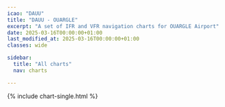 ```yaml
---
icao: "DAUU"
title: "DAUU - OUARGLE"
excerpt: "A set of IFR and VFR navigation charts for OUARGLE Airport"
date: 2025-03-16T00:00:00+01:00
last_modified_at: 2025-03-16T00:00:00+01:00
classes: wide

sidebar:
  title: "All charts"
  nav: charts

---
```


{% include chart-single.html %}